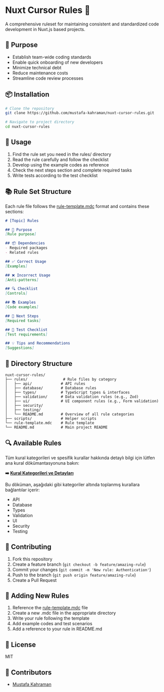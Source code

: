

# Nuxt Cursor Rules 🎯

A comprehensive ruleset for maintaining consistent and standardized code development in Nuxt.js based projects.

## 🎯 Purpose

- Establish team-wide coding standards
- Enable quick onboarding of new developers
- Minimize technical debt
- Reduce maintenance costs
- Streamline code review processes

## 📦 Installation

```bash
# Clone the repository
git clone https://github.com/mustafa-kahraman/nuxt-cursor-rules.git

# Navigate to project directory
cd nuxt-cursor-rules
```

## 🚀 Usage

1. Find the rule set you need in the rules/ directory
2. Read the rule carefully and follow the checklist
3. Develop using the example codes as reference
4. Check the next steps section and complete required tasks
5. Write tests according to the test checklist

## 📚 Rule Set Structure

Each rule file follows the [rule-template.mdc](./rule-template.mdc) format and contains these sections:

```markdown
# [Topic] Rules

## 🎯 Purpose
[Rule purpose]

## 📦 Dependencies
- Required packages
- Related rules

## ✅ Correct Usage
[Examples]

## ❌ Incorrect Usage
[Anti-patterns]

## 🔍 Checklist
[Controls]

## 📚 Examples
[Code examples]

## 🔄 Next Steps
[Required tasks]

## 🧪 Test Checklist
[Test requirements]

## 💡 Tips and Recommendations
[Suggestions]
```

## 📂 Directory Structure

```
nuxt-cursor-rules/
├── rules/                # Rule files by category
│   ├── api/             # API rules
│   ├── database/        # Database rules
│   ├── types/           # TypeScript types & interfaces
│   ├── validation/      # Data validation rules (e.g., Zod)
│   ├── ui/              # UI component rules (e.g., Form validation)
│   ├── security/
│   ├── testing/
│   └── README.md        # Overview of all rule categories
├── scripts/             # Helper scripts
└── rule-template.mdc    # Rule template
└── README.md            # Main project README
```

## 🔍 Available Rules

Tüm kural kategorileri ve spesifik kurallar hakkında detaylı bilgi için lütfen ana kural dökümantasyonuna bakın:

**➡️ [Kural Kategorileri ve Detayları](./rules/README.md)**

Bu döküman, aşağıdaki gibi kategoriler altında toplanmış kurallara bağlantılar içerir:
- API
- Database
- Types
- Validation
- UI
- Security
- Testing

## 🤝 Contributing

1. Fork this repository
2. Create a feature branch (`git checkout -b feature/amazing-rule`)
3. Commit your changes (`git commit -m 'New rule: Authentication'`)
4. Push to the branch (`git push origin feature/amazing-rule`)
5. Create a Pull Request

## 📝 Adding New Rules

1. Reference the [rule-template.mdc](./rule-template.mdc) file
2. Create a new .mdc file in the appropriate directory
3. Write your rule following the template
4. Add example codes and test scenarios
5. Add a reference to your rule in README.md

## 📜 License

MIT

## 🤝 Contributors

- [Mustafa Kahraman](https://github.com/mustafa-kahraman) 